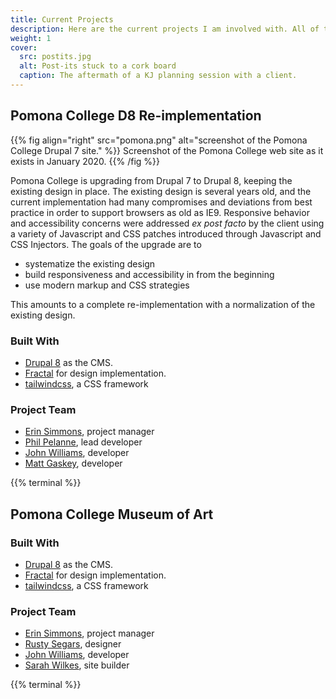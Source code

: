 ```yaml
---
title: Current Projects
description: Here are the current projects I am involved with. All of these anticipate a launch 2020.
weight: 1
cover:
  src: postits.jpg
  alt: Post-its stuck to a cork board
  caption: The aftermath of a KJ planning session with a client.
---
```


## Pomona College D8 Re-implementation

{{% fig align="right" src="pomona.png" alt="screenshot of the Pomona College Drupal 7 site." %}}
  Screenshot of the Pomona College web site as it exists in January 2020.
{{% /fig %}}

Pomona College is upgrading from Drupal 7 to Drupal 8, keeping the existing design in place. The existing design is several years old, and the current implementation had many compromises and deviations from best practice in order to support browsers as old as IE9. Responsive behavior and accessibility concerns were addressed _ex post facto_ by the client using a variety of Javascript and CSS patches introduced through Javascript and CSS Injectors. The goals of the upgrade are to

- systematize the existing design
- build responsiveness and accessibility in from the beginning
- use modern markup and CSS strategies

This amounts to a complete re-implementation with a normalization of the existing design.

### Built With

- [Drupal 8](http://www.drupal.org) as the CMS.
- [Fractal](https://fractal.build/) for design implementation.
- [tailwindcss](https://tailwindcss.com/), a CSS framework

### Project Team

- [Erin Simmons](https://www.insidenewcity.com/team/view/erin-simmons), project manager
- [Phil Pelanne](https://www.insidenewcity.com/team/view/phil-pelanne), lead developer
- [John Williams](https://www.insidenewcity.com/team/view/john-williams), developer
- [Matt Gaskey](https://www.insidenewcity.com/team/view/john-williams), developer

{{% terminal %}}

## Pomona College Museum of Art

### Built With

- [Drupal 8](http://www.drupal.org) as the CMS.
- [Fractal](https://fractal.build/) for design implementation.
- [tailwindcss](https://tailwindcss.com/), a CSS framework

### Project Team

- [Erin Simmons](https://www.insidenewcity.com/team/view/erin-simmons), project manager
- [Rusty Segars](https://www.insidenewcity.com/team/view/rusty-segars), designer
- [John Williams](https://www.insidenewcity.com/team/view/john-williams), developer
- [Sarah Wilkes](https://www.insidenewcity.com/team/view/sarah-wilkes), site builder

{{% terminal %}}

